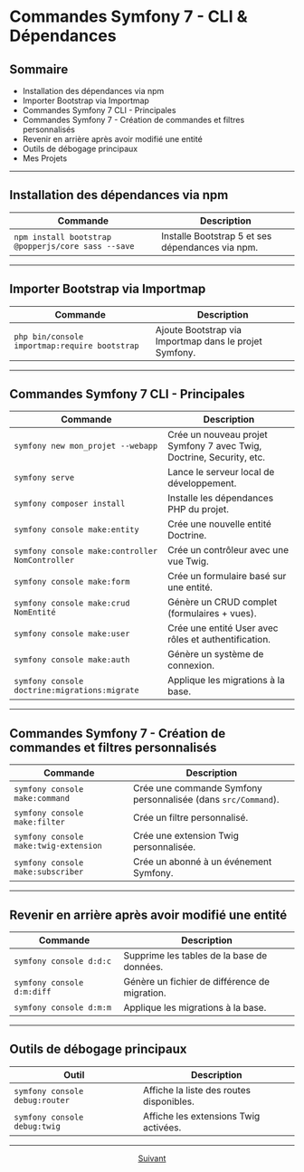 # Commandes Symfony 7 - CLI & Dépendances

## Sommaire

- Installation des dépendances via npm
- Importer Bootstrap via Importmap
- Commandes Symfony 7 CLI - Principales
- Commandes Symfony 7 - Création de commandes et filtres personnalisés
- Revenir en arrière après avoir modifié une entité
- Outils de débogage principaux
- Mes Projets

---

## Installation des dépendances via npm

| Commande                                  | Description                                                |
|-------------------------------------------|------------------------------------------------------------|
| `npm install bootstrap @popperjs/core sass --save` | Installe Bootstrap 5 et ses dépendances via npm.          |

---

## Importer Bootstrap via Importmap

| Commande                                  | Description                                                |
|-------------------------------------------|------------------------------------------------------------|
| `php bin/console importmap:require bootstrap` | Ajoute Bootstrap via Importmap dans le projet Symfony.     |

---

## Commandes Symfony 7 CLI - Principales

| Commande                                     | Description                                                                 |
|----------------------------------------------|-----------------------------------------------------------------------------|
| `symfony new mon_projet --webapp`            | Crée un nouveau projet Symfony 7 avec Twig, Doctrine, Security, etc.        |
| `symfony serve`                              | Lance le serveur local de développement.                                   |
| `symfony composer install`                   | Installe les dépendances PHP du projet.                                    |
| `symfony console make:entity`                | Crée une nouvelle entité Doctrine.                                         |
| `symfony console make:controller NomController` | Crée un contrôleur avec une vue Twig.                                      |
| `symfony console make:form`                  | Crée un formulaire basé sur une entité.                                    |
| `symfony console make:crud NomEntité`        | Génère un CRUD complet (formulaires + vues).                               |
| `symfony console make:user`                  | Crée une entité User avec rôles et authentification.                         |
| `symfony console make:auth`                  | Génère un système de connexion.                                             |
| `symfony console doctrine:migrations:migrate` | Applique les migrations à la base.                                          |

---

## Commandes Symfony 7 - Création de commandes et filtres personnalisés

| Commande                                   | Description                                                                 |
|--------------------------------------------|-----------------------------------------------------------------------------|
| `symfony console make:command`             | Crée une commande Symfony personnalisée (dans `src/Command`).              |
| `symfony console make:filter`              | Crée un filtre personnalisé.                                               |
| `symfony console make:twig-extension`      | Crée une extension Twig personnalisée.                                    |
| `symfony console make:subscriber`          | Crée un abonné à un événement Symfony.                                     |

---

## Revenir en arrière après avoir modifié une entité

| Commande                                   | Description                                                |
|--------------------------------------------|------------------------------------------------------------|
| `symfony console d:d:c`                    | Supprime les tables de la base de données.                  |
| `symfony console d:m:diff`                 | Génère un fichier de différence de migration.              |
| `symfony console d:m:m`                    | Applique les migrations à la base.                           |

---

## Outils de débogage principaux

| Outil                     | Description                                     |
|---------------------------|-------------------------------------------------|
| `symfony console debug:router` | Affiche la liste des routes disponibles.        |
| `symfony console debug:twig`   | Affiche les extensions Twig activées.          |

---

<p align="center">
  <a href="Procedures A à Z/commandes-symfony7-CLI.md">Suivant</a>
</p>
